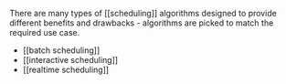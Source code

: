 There are many types of [[scheduling]] algorithms designed to provide different benefits and drawbacks - algorithms are picked to match the required use case.

- [[batch scheduling]]
- [[interactive scheduling]]
- [[realtime scheduling]]
